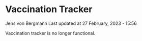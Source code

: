 Vaccination Tracker
================
Jens von Bergmann
Last updated at 27 February, 2023 - 15:56

Vaccination tracker is no longer functional.
